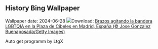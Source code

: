 ## History Bing Wallpaper
Wallpaper date: 2024-06-28
![](https://www.bing.com/th?id=OHR.PrideMadrid_ES-ES8204092682_UHD.jpg&w=1000)Download: [Brazos agitando la bandera LGBTQIA en la Plaza de Cibeles en Madrid, España (© Jose Gonzalez Buenaposada/Getty Images)](https://www.bing.com/th?id=OHR.PrideMadrid_ES-ES8204092682_UHD.jpg)

Auto get programm by LtgX
